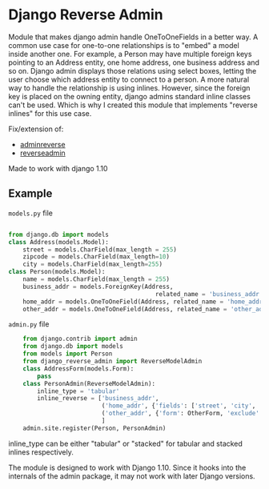 # Django Reverse Admin

Module that makes django admin handle OneToOneFields in a better way.
A common use case for one-to-one relationships is to "embed" a model
inside another one. For example, a Person may have multiple foreign
keys pointing to an Address entity, one home address, one business
address and so on. Django admin displays those relations using select
boxes, letting the user choose which address entity to connect to a
person. A more natural way to handle the relationship is using
inlines. However, since the foreign key is placed on the owning
entity, django admins standard inline classes can't be used. Which is
why I created this module that implements "reverse inlines" for this
use case.

Fix/extension of:
* [adminreverse](https://github.com/rpkilby/django-reverse-admin)
* [reverseadmin](http://djangosnippets.org/snippets/2032/)

Made to work with django 1.10

## Example

`models.py` file
```py

from django.db import models
class Address(models.Model):
    street = models.CharField(max_length = 255)
    zipcode = models.CharField(max_length=10)
    city = models.CharField(max_length=255)
class Person(models.Model):
    name = models.CharField(max_length = 255)
    business_addr = models.ForeignKey(Address,
                                         related_name = 'business_addr')
    home_addr = models.OneToOneField(Address, related_name = 'home_addr')
    other_addr = models.OneToOneField(Address, related_name = 'other_addr')
```

`admin.py` file
```py
    from django.contrib import admin
    from django.db import models
    from models import Person
    from django_reverse_admin import ReverseModelAdmin
    class AddressForm(models.Form):
        pass
    class PersonAdmin(ReverseModelAdmin):
        inline_type = 'tabular'
        inline_reverse = ['business_addr',
                          ('home_addr', {'fields': ['street', 'city', 'state', 'zip']}),
                          ('other_addr', {'form': OtherForm, 'exclude': ()})
                          ]
    admin.site.register(Person, PersonAdmin)
```

inline_type can be either "tabular" or "stacked" for tabular and
stacked inlines respectively.

The module is designed to work with Django 1.10. Since it hooks into
the internals of the admin package, it may not work with later Django
versions.
